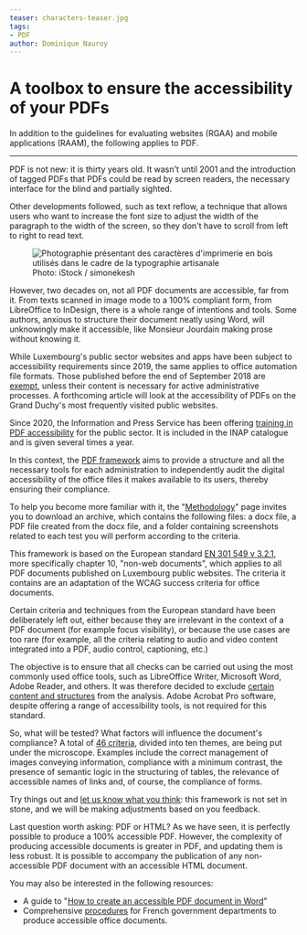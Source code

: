 ```yaml
---
teaser: characters-teaser.jpg
tags:
- PDF
author: Dominique Nauroy
---
```

<hgroup>
	<h1>A toolbox to ensure the accessibility of your PDFs</h1>
	<p>In addition to the guidelines for evaluating websites (RGAA) and mobile applications (RAAM), the following applies to PDF.</p>
</hgroup>
<hr>
<div class="intro">
    <p>PDF is not new: it is thirty years old. It wasn't until 2001 and the introduction of tagged PDFs that PDFs could be read by screen readers, the necessary interface for the blind and partially sighted.</p>
</div>
<p>Other developments followed, such as text reflow, a technique that allows users who want to increase the font size to adjust the width of the paragraph to the width of the screen, so they don't have to scroll from left to right to read text.</p>
<figure role="group" aria-label="Photo: iStock / simonekesh" class="pic">
    <img src="../../../../content/fr/news/img/characters.jpg" alt="Photographie présentant des caractères d'imprimerie en bois utilisés dans le cadre de la typographie artisanale">
    <figcaption>Photo: iStock / simonekesh</figcaption>
</figure>
<p>However, two decades on, not all PDF documents are accessible, far from it. From texts scanned in image mode to a 100% compliant form, from LibreOffice to InDesign, there is a whole range of intentions and tools. Some authors, anxious to structure their document neatly using Word, will unknowingly make it accessible, like Monsieur Jourdain making prose without knowing it.</p>
<p>While Luxembourg's public sector websites and apps have been subject to accessibility requirements since 2019, the same applies to office automation file formats. Those published before the end of September 2018 are <a href="https://legilux.public.lu/eli/etat/leg/loi/2019/05/28/a373/jo">exempt</a>, unless their content is necessary for active administrative processes. A forthcoming article will look at the accessibility of PDFs on the Grand Duchy's most frequently visited public websites.</p>
<p>Since 2020, the Information and Press Service has been offering <a href="https://fonction-publique.public.lu/fr/formation-developpement/catalogue-formations/secteur-etatique/04devorganis/04-6-egalch/et_0406-1-007CV.html">training in PDF accessibility</a> for the public sector. It is included in the INAP catalogue and is given several times a year.</p>
<p>In this context, the <a href="../rapdf1/index.html">PDF framework</a> aims to provide a structure and all the necessary tools for each administration to independently audit the digital accessibility of the office files it makes available to its users, thereby ensuring their compliance.</p>
<p>To help you become more familiar with it, the "<a href="../rapdf1/methodologie.html">Methodology</a>" page invites you to download an archive, which contains the following files: a docx file, a PDF file created from the docx file, and a folder containing screenshots related to each test you will perform according to the criteria.</p>
<p>This framework is based on the European standard <a href="https://www.etsi.org/deliver/etsi_en/301500_301599/301549/03.02.01_60/en_301549v030201p.pdf">EN 301 549 v 3.2.1</a>, more specifically chapter 10, "non-web documents", which applies to all PDF documents published on Luxembourg public websites. The criteria it contains are an adaptation of the WCAG success criteria for office documents.</p>
<p>Certain criteria and techniques from the European standard have been deliberately left out, either because they are irrelevant in the context of a PDF document (for example focus visibility), or because the use cases are too rare (for example, all the criteria relating to audio and video content integrated into a PDF, audio control, captioning, etc.)</p>
<p>The objective is to ensure that all checks can be carried out using the most commonly used office tools, such as LibreOffice Writer, Microsoft Word, Adobe Reader, and others. It was therefore decided to exclude <a href="../rapdf1/referentiel-technique.html#non-compliant-content-types">certain content and structures</a> from the analysis. Adobe Acrobat Pro software, despite offering a range of accessibility tools, is not required for this standard.</p>
<p>So, what will be tested? What factors will influence the document's compliance? A total of <a href="../rapdf1/referentiel-technique.html#topic-1">46 criteria</a>, divided into ten themes, are being put under the microscope. Examples include the correct management of images conveying information, compliance with a minimum contrast, the presence of semantic logic in the structuring of tables, the relevance of accessible names of links and, of course, the compliance of forms.</p>
<p>Try things out and <a href="../contact.html">let us know what you think</a>: this framework is not set in stone, and we will be making adjustments based on you feedback.</p>
<p>Last question worth asking: PDF or HTML? As we have seen, it is perfectly possible to produce a 100% accessible PDF. However, the complexity of producing accessible documents is greater in PDF, and updating them is less robust. It is possible to accompany the publication of any non-accessible PDF document with an accessible HTML document.</p>
<p>You may also be interested in the following resources:</p>
<ul>
<li>A guide to "<a href="https://pointdevuesurlaville.org/creer-un-document-accessible-avec-word/">How to create an accessible PDF document in Word</a>"</li>
<li>Comprehensive <a href="https://disic.github.io/guides-documents_bureautiques_accessibles/html/">procedures</a> for French government departments to produce accessible office documents.</li>
</ul>